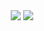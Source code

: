 <div align="center">

<img src="https://capsule-render.vercel.app/api?type=waving&color=0:FFC3A0,100:FFAFBD&height=200&section=header&text=Hi!%20I'm%20SOHEE%20👋&fontSize=40&fontColor=ffffff&fontAlignY=40"/>

<img src="https://github-readme-stats.vercel.app/api?username=do2y&show_icons=true&theme=tokyonight" />

</div>
